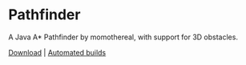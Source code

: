 # Pathfinder
A Java A* Pathfinder by momothereal, with support for 3D obstacles.

[Download](http://vps82645.vps.ovh.ca:8085/browse/PATH-PATH/latestSuccessful/artifact) | [Automated builds](http://vps82645.vps.ovh.ca:8085/browse/PATH-PATH)
